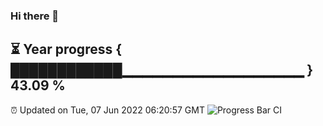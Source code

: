 ### Hi there 👋
⏳ Year progress { ████████████▁▁▁▁▁▁▁▁▁▁▁▁▁▁▁▁▁▁ } 43.09 %
---
⏰ Updated on Tue, 07 Jun 2022 06:20:57 GMT
![Progress Bar CI](https://github.com/liununu/liununu/workflows/Progress%20Bar%20CI/badge.svg)
